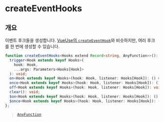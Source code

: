 # createEventHooks

## 개요

이벤트 후크들을 생성합니다. [VueUse의 `createEventHook`](https://vueuse.org/shared/createEventHook/)와 비슷하지만, 여러 후크를 한 번에 생성할 수 있습니다.

```ts
function createEventHooks<Hooks extend Record<string, AnyFunction>>(): {
  trigger<Hook extends keyof Hooks>(
    hook: Hook,
    ...args: Parameters<Hooks[Hook]>
  ): void;
  on<Hook extends keyof Hooks>(hook: Hook, listener: Hooks[Hook]): () => void;
  once<Hook extends keyof Hooks>(hook: Hook, listener: Hooks[Hook]): () => void;
  off<Hook extends keyof Hooks>(hook: Hook, listener: Hooks[Hook]): void;
  clear(): void;
  $on<Hook extends keyof Hooks>(hook: Hook, listener: Hooks[Hook]): () => void;
  $once<Hook extends keyof Hooks>(hook: Hook, listener: Hooks[Hook]): () => void;
};
```

> [`AnyFunction`](/ko/api/types/any-function/)
